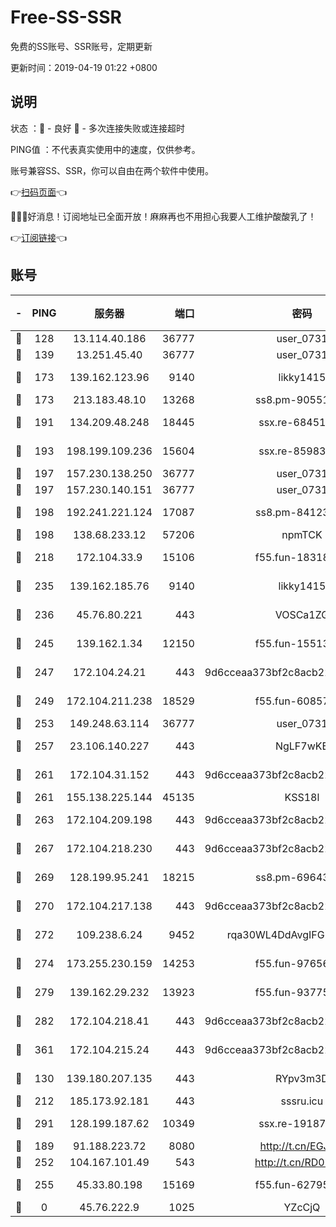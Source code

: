 # Free-SS-SSR

免费的SS账号、SSR账号，定期更新

更新时间：2019-04-19 01:22 +0800

## 说明

状态     ：🙂 - 良好 🙁 - 多次连接失败或连接超时

PING值   ：不代表真实使用中的速度，仅供参考。

账号兼容SS、SSR，你可以自由在两个软件中使用。

👉[扫码页面](https://liesauer.github.io/Free-SS-SSR/)👈

🎉🎉🎉好消息！订阅地址已全面开放！麻麻再也不用担心我要人工维护酸酸乳了！

👉[订阅链接](https://www.liesauer.net/yogurt/subscribe?ACCESS_TOKEN=DAYxR3mMaZAsaqUb)👈

## 账号

|-|PING|服务器|端口|密码|加密方式|区域|
|:----:|:----:|:-----:|-----:|:----:|:----:|:----:|
|🙂|128|13.114.40.186|36777|user_0731|chacha20|JP|
|🙂|139|13.251.45.40|36777|user_0731|chacha20|SG|
|🙂|173|139.162.123.96|9140|likky1415|aes-256-cfb|JP|
|🙂|173|213.183.48.10|13268|ss8.pm-90551767|rc4-md5|RU|
|🙂|191|134.209.48.248|18445|ssx.re-68451982|aes-256-cfb|US|
|🙂|193|198.199.109.236|15604|ssx.re-85983302|aes-256-cfb|US|
|🙂|197|157.230.138.250|36777|user_0731|chacha20|US|
|🙂|197|157.230.140.151|36777|user_0731|chacha20|US|
|🙂|198|192.241.221.124|17087|ss8.pm-84123317|aes-256-cfb|US|
|🙂|198|138.68.233.12|57206|npmTCK|rc4-md5|US|
|🙂|218|172.104.33.9|15106|f55.fun-18318198|aes-256-cfb|SG|
|🙂|235|139.162.185.76|9140|likky1415|aes-256-cfb|DE|
|🙂|236|45.76.80.221|443|VOSCa1ZG|aes-256-cfb|DE|
|🙂|245|139.162.1.34|12150|f55.fun-15513750|aes-256-cfb|SG|
|🙂|247|172.104.24.21|443|9d6cceaa373bf2c8acb22e60b6a58be6|aes-256-cfb|US|
|🙂|249|172.104.211.238|18529|f55.fun-60857780|aes-256-cfb|US|
|🙂|253|149.248.63.114|36777|user_0731|chacha20|CA|
|🙂|257|23.106.140.227|443|NgLF7wKB|aes-256-cfb|US|
|🙂|261|172.104.31.152|443|9d6cceaa373bf2c8acb22e60b6a58be6|aes-256-cfb|US|
|🙂|261|155.138.225.144|45135|KSS18l|rc4-md5|US|
|🙂|263|172.104.209.198|443|9d6cceaa373bf2c8acb22e60b6a58be6|aes-256-cfb|US|
|🙂|267|172.104.218.230|443|9d6cceaa373bf2c8acb22e60b6a58be6|aes-256-cfb|US|
|🙂|269|128.199.95.241|18215|ss8.pm-69643917|aes-256-cfb|SG|
|🙂|270|172.104.217.138|443|9d6cceaa373bf2c8acb22e60b6a58be6|aes-256-cfb|US|
|🙂|272|109.238.6.24|9452|rqa30WL4DdAvgIFG6Fs3znzTa|aes-256-cfb|FR|
|🙂|274|173.255.230.159|14253|f55.fun-97656592|aes-256-cfb|US|
|🙂|279|139.162.29.232|13923|f55.fun-93775470|aes-256-cfb|SG|
|🙂|282|172.104.218.41|443|9d6cceaa373bf2c8acb22e60b6a58be6|aes-256-cfb|US|
|🙂|361|172.104.215.24|443|9d6cceaa373bf2c8acb22e60b6a58be6|aes-256-cfb|US|
|🙂|130|139.180.207.135|443|RYpv3m3D|aes-256-cfb|JP|
|🙂|212|185.173.92.181|443|sssru.icu|rc4-md5|RU|
|🙂|291|128.199.187.62|10349|ssx.re-19187130|aes-256-cfb|SG|
|🙁|189|91.188.223.72|8080|http://t.cn/EGJIyrl|rc4-md5|RU|
|🙁|252|104.167.101.49|543|http://t.cn/RD0D7sx|rc4-md5|CA|
|🙁|255|45.33.80.198|15169|f55.fun-62795651|aes-256-cfb|US|
|🙁|0|45.76.222.9|1025|YZcCjQ|rc4-md5|JP|
